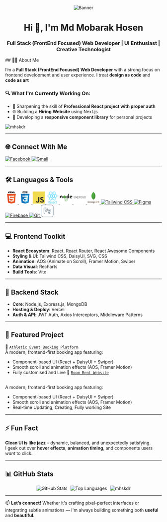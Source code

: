 <!-- Banner Image -->
<p align="center">
  <img src="https://i.ibb.co/3mncvkTm/reface-copy.png" alt="Banner" />
</p>
<h1 align="center">Hi 👋, I'm Md Mobarak Hosen</h1>
<h3 align="center">Full Stack (FrontEnd Focused) Web Developer | UI Enthusiast | Creative Technologist</h3>
## 🧑‍💻 About Me

I’m a **Full Stack (FrontEnd Focused) Web Developer** with a strong focus on frontend development and user experience. 
I treat **design as code** and **code as art**

### 🔍 What I'm Currently Working On:
- 🚀 Sharpening the skill of **Professional React project with proper auth**
- 🌐 Building a **Hiring Website** using Next.js
- 📱 Developing a **responsive component library** for personal projects


<p align="left">
  <img src="https://komarev.com/ghpvc/?username=mhskdr&label=Profile%20views&color=0e75b6&style=flat" alt="mhskdr" />
</p>

---

## 🌐 Connect With Me

<p align="left">
  <a href="https://fb.com/mhskdr" target="_blank">
    <img src="https://raw.githubusercontent.com/rahuldkjain/github-profile-readme-generator/master/src/images/icons/Social/facebook.svg" alt="Facebook" width="30" height="30" />
  </a>
  <a href="mailto:mobarakhosen096@gmail.com">
    <img src="https://cdn.jsdelivr.net/npm/simple-icons@v5/icons/gmail.svg" alt="Gmail" width="30" height="30"/>
  </a>
</p>

---

## 🛠 Languages & Tools

<p align="left">
  <a href="https://developer.mozilla.org/en-US/docs/Web/HTML" target="_blank" rel="noreferrer">
    <img src="https://raw.githubusercontent.com/devicons/devicon/master/icons/html5/html5-original-wordmark.svg" alt="HTML5" width="40" height="40" />
  </a>
  <a href="https://www.w3schools.com/css/" target="_blank" rel="noreferrer">
    <img src="https://raw.githubusercontent.com/devicons/devicon/master/icons/css3/css3-original-wordmark.svg" alt="CSS3" width="40" height="40" />
  </a>
  <a href="https://developer.mozilla.org/en-US/docs/Web/JavaScript" target="_blank" rel="noreferrer">
    <img src="https://raw.githubusercontent.com/devicons/devicon/master/icons/javascript/javascript-original.svg" alt="JavaScript" width="40" height="40" />
  </a>
  <a href="https://reactjs.org/" target="_blank" rel="noreferrer">
    <img src="https://raw.githubusercontent.com/devicons/devicon/master/icons/react/react-original-wordmark.svg" alt="React" width="40" height="40" />
  </a>
  <a href="https://nodejs.org" target="_blank" rel="noreferrer">
    <img src="https://raw.githubusercontent.com/devicons/devicon/master/icons/nodejs/nodejs-original-wordmark.svg" alt="Node.js" width="40" height="40" />
  </a>
  <a href="https://expressjs.com" target="_blank" rel="noreferrer">
    <img src="https://raw.githubusercontent.com/devicons/devicon/master/icons/express/express-original-wordmark.svg" alt="Express" width="40" height="40" />
  </a>
  <a href="https://www.mongodb.com/" target="_blank" rel="noreferrer">
    <img src="https://raw.githubusercontent.com/devicons/devicon/master/icons/mongodb/mongodb-original-wordmark.svg" alt="MongoDB" width="40" height="40" />
  </a>
  <a href="https://tailwindcss.com/" target="_blank" rel="noreferrer">
    <img src="https://www.vectorlogo.zone/logos/tailwindcss/tailwindcss-icon.svg" alt="Tailwind CSS" width="40" height="40" />
  </a>
  <a href="https://www.figma.com/" target="_blank" rel="noreferrer">
    <img src="https://www.vectorlogo.zone/logos/figma/figma-icon.svg" alt="Figma" width="40" height="40" />
  </a>
  <a href="https://firebase.google.com/" target="_blank" rel="noreferrer">
    <img src="https://www.vectorlogo.zone/logos/firebase/firebase-icon.svg" alt="Firebase" width="40" height="40" />
  </a>
  <a href="https://git-scm.com/" target="_blank" rel="noreferrer">
    <img src="https://www.vectorlogo.zone/logos/git-scm/git-scm-icon.svg" alt="Git" width="40" height="40" />
  </a>
  <a href="https://www.photoshop.com/en" target="_blank" rel="noreferrer">
    <img src="https://raw.githubusercontent.com/devicons/devicon/master/icons/photoshop/photoshop-line.svg" alt="Photoshop" width="40" height="40" />
  </a>
</p>

---

## 💻 Frontend Toolkit

- **React Ecosystem**: React, React Router, React Awesome Components  
- **Styling & UI**: Tailwind CSS, DaisyUI, SVG, CSS  
- **Animation**: AOS (Animate on Scroll), Framer Motion, Swiper  
- **Data Visual**: Recharts  
- **Build Tools**: Vite

---

## 🧪 Backend Stack

- **Core**: Node.js, Express.js, MongoDB  
- **Hosting & Deploy**: Vercel  
- **Auth & API**: JWT Auth, Axios Interceptors, Middleware Patterns

---

## 📌 Featured Project

🔗 [`Athletic Event Booking Platform`](https://athleticas.netlify.app)  
A modern, frontend-first booking app featuring:

- Component-based UI (React + DaisyUI + Swiper)
- Smooth scroll and animation effects (AOS, Framer Motion)
- Fully customised and Live
🔗 [`Room Rent Website`](https://roomie-connect.netlify.app/)
<br>
A modern, frontend-first booking app featuring:

- Component-based UI (React + DaisyUI + Swiper)
- Smooth scroll and animation effects (AOS, Framer Motion)
- Real-time Updating, Creating, Fully working Site

<!-- 
🔗 [`Design Showcase`](https://github.com/your-designs-link)  
A collection of 3D logos, stylized UI components, and branding experiments.
-->

---

## ⚡ Fun Fact

**Clean UI is like jazz** – dynamic, balanced, and unexpectedly satisfying.  
I geek out over **hover effects**, **animation timing**, and components users *want* to click.

---

## 📊 GitHub Stats

<div align="center" style="display: flex; justify-content: center; gap: 10px; flex-wrap: wrap;">

  <img src="https://github-readme-stats.vercel.app/api?username=mhskdr&show_icons=true&locale=en" alt="GitHub Stats" />

  <img src="https://github-readme-stats.vercel.app/api/top-langs?username=mhskdr&show_icons=true&locale=en&layout=compact" alt="Top Languages" />

  <img src="https://github-readme-streak-stats.herokuapp.com/?user=mhskdr&" alt="mhskdr" />

</div>

---

📫 **Let’s connect!** Whether it's crafting pixel-perfect interfaces or integrating subtle animations — I'm always building something both **useful** and **beautiful**.
